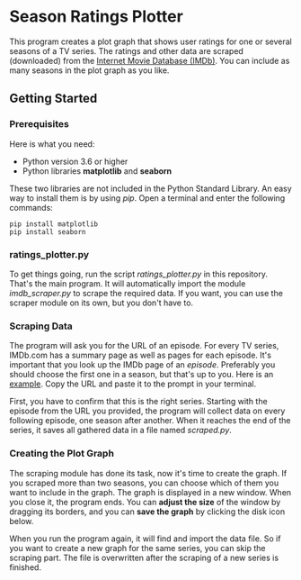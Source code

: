 # Season Ratings Plotter
This program creates a plot graph that shows user ratings for one or several
seasons of a TV series. The ratings and other data are scraped (downloaded) from
the [Internet Movie Database (IMDb)](http://www.imdb.com). You can include as
many seasons in the plot graph as you like.

## Getting Started
### Prerequisites
Here is what you need:
- Python version 3.6 or higher
- Python libraries **matplotlib** and **seaborn**

These two libraries are not included in the Python Standard Library. An easy way
to install them is by using *pip*. Open a terminal and enter the following
commands:
```
pip install matplotlib
pip install seaborn
```
### ratings_plotter.py
To get things going, run the script *ratings_plotter.py* in this repository.
That's the main program. It will automatically import the module
*imdb_scraper.py* to scrape the required data. If you want, you can use the
scraper module on its own, but you don't have to.

### Scraping Data
The program will ask you for the URL of an episode. For every TV series,
IMDb.com has a summary page as well as pages for each episode. It's
important that you look up the IMDb page of an *episode*. Preferably you should
choose the first one in a season, but that's up to you. Here is an
[example](http://www.imdb.com/title/tt4593118/?ref_=ttep_ep1). Copy the URL and
paste it to the prompt in your terminal.

First, you have to confirm that this is the right series. Starting with the
episode from the URL you provided, the program will collect data on every
following episode, one season after another. When it reaches the end of the
series, it saves all gathered data in a file named *scraped.py*.

### Creating the Plot Graph
The scraping module has done its task, now it's time to create the graph.
If you scraped more than two seasons, you can choose which of them you want
to include in the graph. The graph is displayed in a new window. When you close
it, the program ends. You can **adjust the size** of the window by dragging its
borders, and you can **save the graph** by clicking the disk icon below.

When you run the program again, it will find and import the data file. So if
you want to create a new graph for the same series, you can skip the scraping
part. The file is overwritten after the scraping of a new series is finished.
